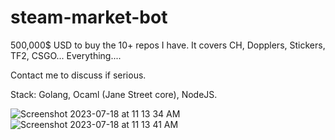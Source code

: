 # steam-market-bot
 500,000$ USD to buy the 10+ repos I have. 
 It covers CH, Dopplers, Stickers, TF2, CSGO... Everything....

 Contact me to discuss if serious.

 Stack: Golang, Ocaml (Jane Street core), NodeJS.
 
![Screenshot 2023-07-18 at 11 13 34 AM](https://github.com/road-cycling/steam-market-bot/assets/29840907/4164cd51-d838-470a-b112-d937a5308687)
![Screenshot 2023-07-18 at 11 13 41 AM](https://github.com/road-cycling/steam-market-bot/assets/29840907/dbd4bd01-4d26-49b8-810c-c46f275454ba)
